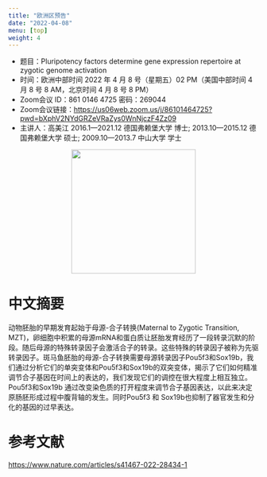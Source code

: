 ```yaml
---
title: "欧洲区预告"
date: "2022-04-08"
menu: [top]
weight: 4
---
```


- 题目：Pluripotency factors determine gene expression repertoire at zygotic genome activation
- 时间：欧洲中部时间 2022 年 4 月 8 号（星期五）02 PM（美国中部时间 4 月 8 号 8 AM，北京时间 4 月 8 号 8 PM）
- Zoom会议 ID：861 0146 4725 密码：269044 
- Zoom会议链接：https://us06web.zoom.us/j/86101464725?pwd=bXphV2NYdGRZeVRaZys0WnNjczF4Zz09
- 主讲人：高美江 2016.1—2021.12 德国弗赖堡大学 博士; 2013.10—2015.12 德国弗赖堡大学 硕士; 2009.10—2013.7  中山大学 学士


<div align="center">
<img src="https://i.imgur.com/GbR2tSc.png" height=250>
</div>

# 中文摘要

动物胚胎的早期发育起始于母源-合子转换(Maternal to Zygotic Transition, MZT)，卵细胞中积累的母源mRNA和蛋白质让胚胎发育经历了一段转录沉默的阶段。随后母源的特殊转录因子会激活合子的转录。这些特殊的转录因子被称为先驱转录因子。斑马鱼胚胎的母源-合子转换需要母源转录因子Pou5f3和Sox19b，我们通过分析它们的单突变体和Pou5f3和Sox19b的双突变体，揭示了它们如何精准调节合子基因在时间上的表达的，我们发现它们的调控在很大程度上相互独立。Pou5f3和Sox19b 通过改变染色质的打开程度来调节合子基因表达，以此来决定原肠胚形成过程中腹背轴的发生。同时Pou5f3 和 Sox19b也抑制了器官发生和分化的基因的过早表达。



# 参考文献
https://www.nature.com/articles/s41467-022-28434-1
